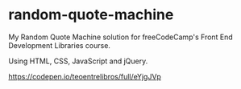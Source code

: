 # random-quote-machine
My Random Quote Machine solution for freeCodeCamp's Front End Development Libraries course.

Using HTML, CSS, JavaScript and jQuery.

https://codepen.io/teoentrelibros/full/eYjgJVp
